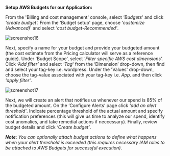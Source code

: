 ﻿**Setup AWS Budgets for our Application:**

From the 'Billing and cost management' console, select *'Budgets*' and click *'create budget'.* From the 'Budget setup' page, choose *'customize (Advanced)*' and select *'cost budget-Recommended'*.

![screenshot16](./task3_images/setup_budget_image31.png)

Next, specify a name for your budget and provide your budgeted amount (the cost estimate from the Pricing calculator will serve as a reference guide). Under 'Budget Scope', select *‘Filter specific AWS cost dimensions’.* Click *‘Add filter’* and select *'Tag*' from the ‘Dimension’ drop-down, then find and select your tag-key i.e. wordpress. Under the 'Values' drop-down, choose the tag-value associated with your tag-key i.e. *App,* and then click *'apply filter'*.

![screenshot17](./task3_images/setup_budget_image32.png)

Next, we will create an alert that notifies us whenever our spend is 85% of the budgeted amount. On the ‘Configure Alerts’ page click *'add an alert threshold'*. Indicate percentage threshold of the actual amount and specify notification preferences (this will give us time to analyze our spend, identify cost anomalies, and take remedial actions if neccessary). Finally, review budget details and click *‘Create budget’*. 


***Note***: _You can optionally attach budget actions to define what happens when your alert threshold is exceeded (this requires necessary IAM roles to be attached to AWS Budgets for successful execution)_.


